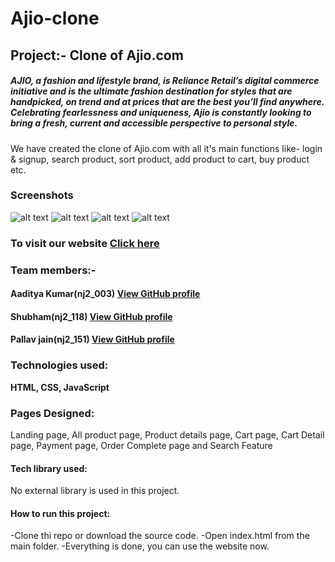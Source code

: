 # Ajio-clone
## Project:- Clone of Ajio.com
##### AJIO, a fashion and lifestyle brand, is Reliance Retail’s digital commerce initiative and is the ultimate fashion destination for styles that are handpicked, on trend and at prices that are the best you’ll find anywhere. Celebrating fearlessness and uniqueness, Ajio is constantly looking to bring a fresh, current and accessible perspective to personal style.
We have created the clone of Ajio.com with all it's main functions like- login & signup, search product, sort product, add product to cart, buy product etc.
### Screenshots
![alt text](https://github.com/vshubhams/Ajio-clone/blob/master/screenshots/Screenshot%20(65).png)
![alt text](https://github.com/vshubhams/Ajio-clone/blob/master/screenshots/Screenshot%20(66).png)
![alt text](https://github.com/vshubhams/Ajio-clone/blob/master/screenshots/Screenshot%20(68).png)
![alt text](https://github.com/vshubhams/Ajio-clone/blob/master/screenshots/Screenshot%20(71).png)
### To visit our website [Click here](https://ajioproject.netlify.app/)
### Team members:-
#### Aaditya Kumar(nj2_003) [View GitHub profile](https://github.com/onlyaditya)
#### Shubham(nj2_118) [View GitHub profile](https://github.com/vshubhams)
#### Pallav jain(nj2_151)  [View GitHub profile](https://github.com/pallav1998)
### Technologies used:
**HTML, CSS, JavaScript**
### Pages Designed:
Landing page, All product page, Product details page, Cart page, Cart Detail page, Payment page, Order Complete page and Search Feature
#### Tech library used:
No external library is used in this project.

#### How to run this project:
-Clone thi repo or download the source code.
-Open index.html from the main folder.
-Everything is done, you can use the website now.
